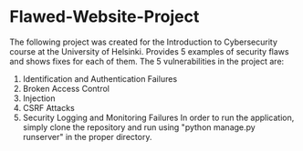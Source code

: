 # Flawed-Website-Project

The following project was created for the Introduction to Cybersecurity course at the University of Helsinki. Provides 5 examples of security flaws and shows fixes for each of them. The 5 vulnerabilities in the project are:  
1. Identification and Authentication Failures 
2. Broken Access Control 
3. Injection 
4. CSRF Attacks 
5. Security Logging and Monitoring Failures 
In order to run the application, simply clone the repository and run using "python manage.py runserver" in the proper directory.
